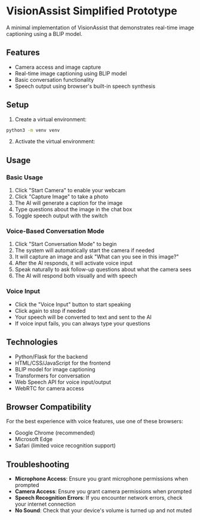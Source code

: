 # VisionAssist Simplified Prototype

A minimal implementation of VisionAssist that demonstrates real-time image captioning using a BLIP model.

## Features

- Camera access and image capture
- Real-time image captioning using BLIP model
- Basic conversation functionality
- Speech output using browser's built-in speech synthesis

## Setup

1. Create a virtual environment:
```bash
python3 -m venv venv
```

2. Activate the virtual environment:

## Usage

### Basic Usage
1. Click "Start Camera" to enable your webcam
2. Click "Capture Image" to take a photo
3. The AI will generate a caption for the image
4. Type questions about the image in the chat box
5. Toggle speech output with the switch

### Voice-Based Conversation Mode
1. Click "Start Conversation Mode" to begin
2. The system will automatically start the camera if needed
3. It will capture an image and ask "What can you see in this image?"
4. After the AI responds, it will activate voice input
5. Speak naturally to ask follow-up questions about what the camera sees
6. The AI will respond both visually and with speech

### Voice Input
- Click the "Voice Input" button to start speaking
- Click again to stop if needed
- Your speech will be converted to text and sent to the AI
- If voice input fails, you can always type your questions

## Technologies

- Python/Flask for the backend
- HTML/CSS/JavaScript for the frontend
- BLIP model for image captioning
- Transformers for conversation
- Web Speech API for voice input/output
- WebRTC for camera access

## Browser Compatibility

For the best experience with voice features, use one of these browsers:
- Google Chrome (recommended)
- Microsoft Edge
- Safari (limited voice recognition support)

## Troubleshooting

- **Microphone Access**: Ensure you grant microphone permissions when prompted
- **Camera Access**: Ensure you grant camera permissions when prompted
- **Speech Recognition Errors**: If you encounter network errors, check your internet connection
- **No Sound**: Check that your device's volume is turned up and not muted
